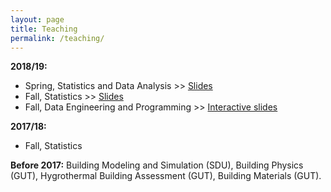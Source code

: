 ```yaml
---
layout: page
title: Teaching
permalink: /teaching/
---
```


**2018/19:**
* Spring, Statistics and Data Analysis >> [Slides](https://github.com/krzysztofarendt/statistics-lectures/blob/master/statistics_k_arendt_SDU_2019.pdf)
* Fall, Statistics >> [Slides](/resources/Statistics_Arendt_2018-19.pdf)
* Fall, Data Engineering and Programming >> [Interactive slides](https://mybinder.org/v2/gh/krzysztofarendt/deap/master)

**2017/18:**
* Fall, Statistics

**Before 2017:** Building Modeling and Simulation (SDU), Building Physics (GUT), Hygrothermal Building Assessment (GUT), Building Materials (GUT).